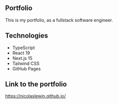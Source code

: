 ## Portfolio

This is my portfolio, as a fullstack software engineer.


## Technologies 

- TypeScript
- React 19
- Next.js 15
- Tailwind CSS
- GitHub Pages


## Link to the portfolio

https://nicolaslewin.github.io/
